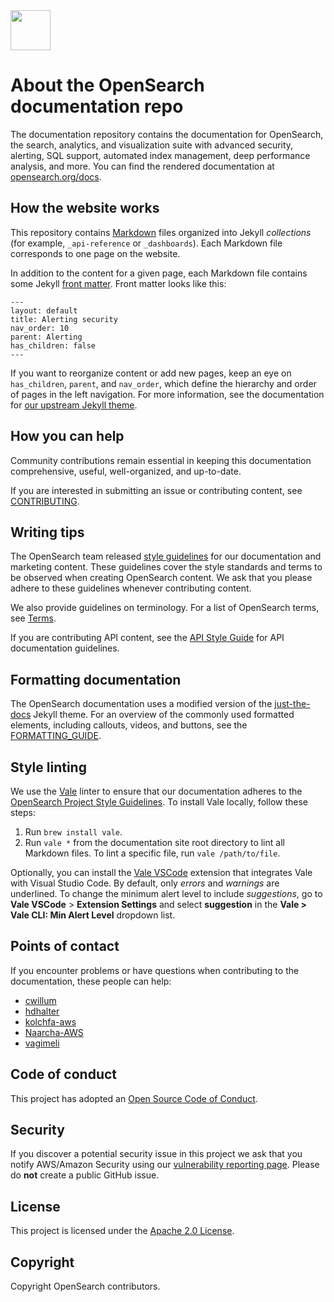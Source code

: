 <img src="https://opensearch.org/assets/img/opensearch-logo-themed.svg" height="64px">

# About the OpenSearch documentation repo

The documentation repository contains the documentation for OpenSearch, the search, analytics, and visualization suite with advanced security, alerting, SQL support, automated index management, deep performance analysis, and more. You can find the rendered documentation at [opensearch.org/docs](https://opensearch.org/docs).

## How the website works

This repository contains [Markdown](https://guides.github.com/features/mastering-markdown/) files organized into Jekyll _collections_ (for example, `_api-reference` or `_dashboards`). Each Markdown file corresponds to one page on the website.

In addition to the content for a given page, each Markdown file contains some Jekyll [front matter](https://jekyllrb.com/docs/front-matter/). Front matter looks like this:

```
---
layout: default
title: Alerting security
nav_order: 10
parent: Alerting
has_children: false
---
```

If you want to reorganize content or add new pages, keep an eye on `has_children`, `parent`, and `nav_order`, which define the hierarchy and order of pages in the left navigation. For more information, see the documentation for [our upstream Jekyll theme](https://pmarsceill.github.io/just-the-docs/docs/navigation-structure/).


## How you can help

Community contributions remain essential in keeping this documentation comprehensive, useful, well-organized, and up-to-date. 

If you are interested in submitting an issue or contributing content, see [CONTRIBUTING](https://github.com/opensearch-project/documentation-website/blob/main/CONTRIBUTING.md).


## Writing tips

The OpenSearch team released [style guidelines](https://github.com/opensearch-project/documentation-website/blob/main/STYLE_GUIDE.md) for our documentation and marketing content. These guidelines cover the style standards and terms to be observed when creating OpenSearch content. We ask that you please adhere to these guidelines whenever contributing content. 

We also provide guidelines on terminology. For a list of OpenSearch terms, see [Terms](https://github.com/opensearch-project/documentation-website/blob/main/TERMS.md).

If you are contributing API content, see the [API Style Guide](API_STYLE_GUIDE) for API documentation guidelines.


## Formatting documentation

The OpenSearch documentation uses a modified version of the [just-the-docs](https://github.com/pmarsceill/just-the-docs) Jekyll theme. For an overview of the commonly used formatted elements, including callouts, videos, and buttons, see the [FORMATTING_GUIDE](FORMATTING_GUIDE.md). 


## Style linting

We use the [Vale](https://github.com/errata-ai/vale) linter to ensure that our documentation adheres to the [OpenSearch Project Style Guidelines](STYLE_GUIDE.md). To install Vale locally, follow these steps:

1. Run `brew install vale`.
2. Run `vale *` from the documentation site root directory to lint all Markdown files. To lint a specific file, run `vale /path/to/file`.

Optionally, you can install the [Vale VSCode](https://github.com/chrischinchilla/vale-vscode) extension that integrates Vale with Visual Studio Code. By default, only _errors_ and _warnings_ are underlined. To change the minimum alert level to include _suggestions_, go to **Vale VSCode** > **Extension Settings** and select **suggestion** in the **Vale > Vale CLI: Min Alert Level** dropdown list. 


## Points of contact

If you encounter problems or have questions when contributing to the documentation, these people can help:

- [cwillum](https://github.com/cwillum)
- [hdhalter](https://github.com/hdhalter)
- [kolchfa-aws](https://github.com/kolchfa-aws)
- [Naarcha-AWS](https://github.com/Naarcha-AWS)
- [vagimeli](https://github.com/vagimeli)


## Code of conduct

This project has adopted an [Open Source Code of Conduct](https://opensearch.org/codeofconduct.html).


## Security

If you discover a potential security issue in this project we ask that you notify AWS/Amazon Security using our [vulnerability reporting page](http://aws.amazon.com/security/vulnerability-reporting/). Please do **not** create a public GitHub issue.


## License

This project is licensed under the [Apache 2.0 License](LICENSE).


## Copyright

Copyright OpenSearch contributors.
